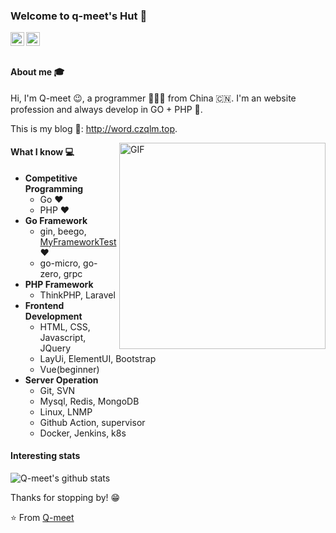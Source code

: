 ###  Welcome to q-meet's Hut 👋

<a href="mailto:meet_happpy@163.com">
  <img align="left" alt="'Gmail" width="22px" src="https://cdn.jsdelivr.net/npm/simple-icons@3.1.0/icons/gmail.svg" />
</a>
<a href="https://twitter.com/Qin96898144">
  <img align="left" alt="'Twitter" width="22px" src="https://cdn.jsdelivr.net/npm/simple-icons@3.1.0/icons/twitter.svg" />
</a>

<br />
<br />


#### About me :mortar_board:

Hi, I'm Q-meet 😉, a programmer 👨🏻‍💻 from China 🇨🇳. I'm an website profession and always develop in GO + PHP 🐘.

This is my blog 🌱: <http://word.czqlm.top>.

<img align="right" alt="GIF" src="https://media.giphy.com/media/iIqmM5tTjmpOB9mpbn/giphy.gif" width="330" />


#### What I know :computer:

- **Competitive Programming**
    - Go ❤
    - PHP ❤
- **Go Framework**
    - gin, beego, <a href="https://github.com/q-meet/MyFrameworkTest">MyFrameworkTest</a> ❤️
    - go-micro, go-zero, grpc
- **PHP Framework**
    - ThinkPHP, Laravel 
- **Frontend Development**
    - HTML, CSS, Javascript, JQuery
    - LayUi, ElementUI, Bootstrap
    - Vue(beginner)
- **Server Operation**
    - Git, SVN
    - Mysql, Redis, MongoDB
    - Linux, LNMP
    - Github Action, supervisor
    - Docker, Jenkins, k8s


#### Interesting stats

![Q-meet's github stats](https://github-readme-stats.vercel.app/api?usernameq-meet&show_icons=true&hide_border=true)

Thanks for stopping by! 😁

⭐️ From [Q-meet](https://github.com/q-meet)



<!--
**q-meet/q-meet** is a ✨ _special_ ✨ repository because its `README.md` (this file) appears on your GitHub profile.

Here are some ideas to get you started:

- 🔭 I’m currently working on ...
- 🌱 I’m currently learning ...
- 👯 I’m looking to collaborate on ...
- 🤔 I’m looking for help with ...
- 💬 Ask me about ...
- 📫 How to reach me: ...
- 😄 Pronouns: ...
- ⚡ Fun fact: ...
-->
